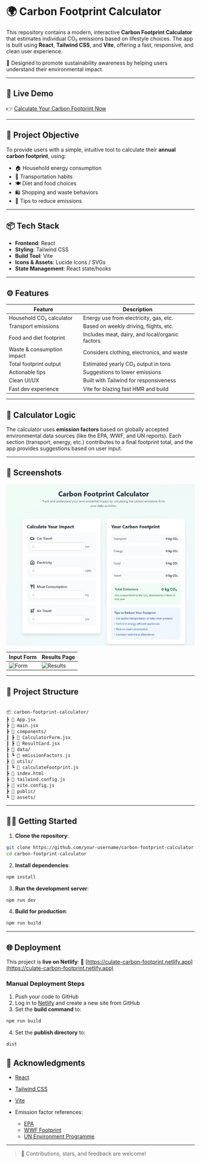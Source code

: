 # 🌍 Carbon Footprint Calculator

This repository contains a modern, interactive **Carbon Footprint Calculator** that estimates individual CO₂ emissions based on lifestyle choices. The app is built using **React**, **Tailwind CSS**, and **Vite**, offering a fast, responsive, and clean user experience.

🌱 Designed to promote sustainability awareness by helping users understand their environmental impact.

---

## 🚀 Live Demo

👉 [Calculate Your Carbon Footprint Now](https://calculate-carbon-footprint.netlify.app)

---

## 🎯 Project Objective

To provide users with a simple, intuitive tool to calculate their **annual carbon footprint**, using:

- 🏠 Household energy consumption
- 🚗 Transportation habits
- 🍽️ Diet and food choices
- 🛍️ Shopping and waste behaviors
- 🌿 Tips to reduce emissions

---

## 📦 Tech Stack

- **Frontend**: React
- **Styling**: Tailwind CSS
- **Build Tool**: Vite
- **Icons & Assets**: Lucide Icons / SVGs
- **State Management**: React state/hooks

---

## ⚙️ Features

| Feature                     | Description |
|-----------------------------|-------------|
| Household CO₂ calculator    | Energy use from electricity, gas, etc. |
| Transport emissions         | Based on weekly driving, flights, etc. |
| Food and diet footprint     | Includes meat, dairy, and local/organic factors |
| Waste & consumption impact  | Considers clothing, electronics, and waste |
| Total footprint output      | Estimated yearly CO₂ output in tons |
| Actionable tips             | Suggestions to lower emissions |
| Clean UI/UX                 | Built with Tailwind for responsiveness |
| Fast dev experience         | Vite for blazing fast HMR and build |

---

## 🧠 Calculator Logic

The calculator uses **emission factors** based on globally accepted environmental data sources (like the EPA, WWF, and UN reports). Each section (transport, energy, etc.) contributes to a final footprint total, and the app provides suggestions based on user input.

---

## 📸 Screenshots

![alt text](CFC_Ss.jpg)

| Input Form | Results Page |
|------------|--------------|
| ![Form](./screenshots/form.png) | ![Results](./screenshots/results.png) |

---

## 📁 Project Structure

```

📦 carbon-footprint-calculator/
┣ 📄 App.jsx
┣ 📄 main.jsx
┣ 📁 components/
┃ ┣ 📄 CalculatorForm.jsx
┃ ┣ 📄 ResultCard.jsx
┣ 📁 data/
┃ ┗ 📄 emissionFactors.js
┣ 📁 utils/
┃ ┗ 📄 calculateFootprint.js
┣ 📄 index.html
┣ 📄 tailwind.config.js
┣ 📄 vite.config.js
┣ 📁 public/
┗ 📁 assets/

````

---

## 🧑‍💻 Getting Started

1. **Clone the repository**:
```bash
git clone https://github.com/your-username/carbon-footprint-calculator.git
cd carbon-footprint-calculator
````

2. **Install dependencies**:

```bash
npm install
```

3. **Run the development server**:

```bash
npm run dev
```

4. **Build for production**:

```bash
npm run build
```

---

## 🌐 Deployment

This project is **live on Netlify**:
🔗 [https://culate-carbon-footprint.netlify.app](https://culate-carbon-footprint.netlify.app)

### Manual Deployment Steps

1. Push your code to GitHub
2. Log in to [Netlify](https://netlify.com) and create a new site from GitHub
3. Set the **build command** to:

```bash
npm run build
```

4. Set the **publish directory** to:

```bash
dist
```

## 🙌 Acknowledgments

* [React](https://reactjs.org/)
* [Tailwind CSS](https://tailwindcss.com/)
* [Vite](https://vitejs.dev/)
* Emission factor references:

  * [EPA](https://www.epa.gov/ghgemissions/household-carbon-footprint-calculator)
  * [WWF Footprint](https://footprint.wwf.org.uk)
  * [UN Environment Programme](https://www.unep.org)

---

> 💬 Contributions, stars, and feedback are welcome!

```